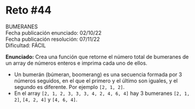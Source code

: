 # Reto #44

BUMERANES\
Fecha publicación enunciado: 02/10/22\
Fecha publicación resolución: 07/11/22\
Dificultad: FÁCIL

**Enunciado:** Crea una función que retorne el número total de bumeranes de un array de números enteros e imprima cada uno de ellos.

* Un bumerán (búmeran, boomerang) es una secuencia formada por 3 números seguidos, en el que el primero y el último son iguales, y el segundo es diferente. Por ejemplo ``[2, 1, 2]``.
* En el array ``[2, 1, 2, 3, 3, 3, 4, 2, 4, 6, 4]`` hay 3 bumeranes ``[2, 1, 2]``, ``[4, 2, 4]`` y ``[4, 6, 4]``.
